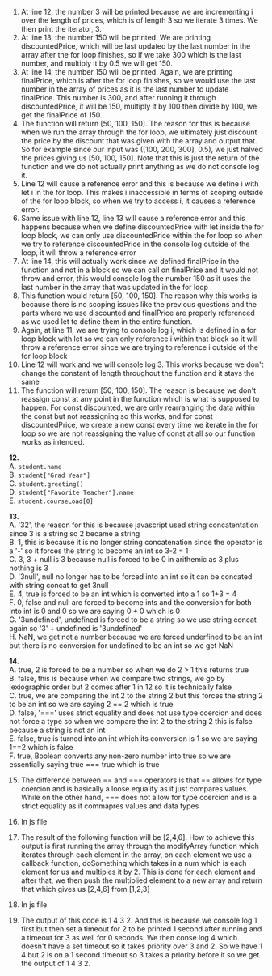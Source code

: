 1. At line 12, the number 3 will be printed because we are incrementing i over the length of prices, which is of length 3 so we iterate 3 times. We then print the iterator, 3.
2. At line 13, the number 150 will be printed. We are printing discountedPrice, which will be last updated by the last number in the array after the for loop finishes, so if we take 300 which is the last number, and multiply it by 0.5 we will get 150. 
3. At line 14, the number 150 will be printed. Again, we are printing finalPrice, which is after the for loop finishes, so we would use the last number in the array of prices as it is the last number to update finalPrice. This number is 300, and after running it through discountedPrice, it will be 150, multiply it by 100 then divide by 100, we get the finalPrice of 150.
4. The function will return [50, 100, 150]. The reason for this is because when we run the array through the for loop, we ultimately just discount the price by the discount that was given with the array and output that. So for example since our input was ([100, 200, 300], 0.5), we just halved the prices giving us [50, 100, 150]. Note that this is just the return of the function and we do not actually print anything as we do not console log it.
5. Line 12 will cause a reference error and this is because we define i with let i in the for loop. This makes i inaccessible in terms of scoping outside of the for loop block, so when we try to access i, it causes a reference error.
6. Same issue with line 12, line 13 will cause a reference error and this happens because when we define discountedPrice with let inside the for loop block, we can only use discountedPrice within the for loop so when we try to reference discountedPrice in the console log outside of the loop, it will throw a reference error
7. At line 14, this will actually work since we defined finalPrice in the function and not in a block so we can call on finalPrice and it would not throw and error, this would console log the number 150 as it uses the last number in the array that was updated in the for loop
8. This function would return [50, 100, 150]. The reason why this works is because there is no scoping issues like the previous questions and the parts where we use discounted and finalPrice are properly referenced as we used let to define them in the entire function. 
9. Again, at line 11, we are trying to console log i, which is defined in a for loop block with let so we can only reference i within that block so it will throw a reference error since we are trying to reference i outside of the for loop block
10. Line 12 will work and we will console log 3. This works because we don't change the constant of length throughout the function and it stays the same
11. The function will return [50, 100, 150]. The reason is because we don't reassign const at any point in the function which is what is supposed to happen. For const discounted, we are only rearranging the data within the const but not reassigning so this works, and for const discountedPrice, we create a new const every time we iterate in the for loop so we are not reassigning the value of const at all so our function works as intended.
    
**12.**  
A. `student.name`  
B. `student["Grad Year"]`  
C. `student.greeting()`  
D. `student["Favorite Teacher"].name`  
E. `student.courseLoad[0]`

**13.**  
A. '32', the reason for this is because javascript used string concatentation since 3 is a string so 2 became a string     
B. 1, this is because it is no longer string concatenation since the operator is a '-' so it forces the string to become an int so 3-2 = 1  
C. 3, 3 + null is 3 because null is forced to be 0 in arithemic as 3 plus nothing is 3  
D. '3null', null no longer has to be forced into an int so it can be concated with string concat to get 3null  
E. 4, true is forced to be an int which is converted into a 1 so 1+3 = 4  
F. 0, false and null are forced to become ints and the conversion for both into int is 0 and 0 so we are saying 0 + 0 which is 0  
G. '3undefined', undefined is forced to be a string so we use string concat again so '3' + undefined is '3undefined'  
H. NaN, we get not a number because we are forced underfined to be an int but there is no conversion for undefined to be an int so we get NaN  

**14.**  
A. true, 2 is forced to be a number so when we do 2 > 1 this returns true  
B. false, this is because when we compare two strings, we go by lexiographic order but 2 comes after 1 in 12 so it is technically false  
C. true, we are comparing the int 2 to the string 2 but this forces the string 2 to be an int so we are saying 2 == 2 which is true  
D. false, '===' uses strict equality and does not use type coercion and does not force a type so when we compare the int 2 to the string 2 this is false because a string is not an int  
E. false, true is turned into an int which its conversion is 1 so we are saying 1==2 which is false  
F. true, Boolean converts any non-zero number into true so we are essentially saying true === true which is true

15. The difference between == and === operators is that == allows for type coercion and is basically a loose equality as it just compares values. While on the other hand, === does not allow for type coercion and is a strict equality as it commapres values and data types 

16. In js file
17. The result of the following function will be [2,4,6]. How to achieve this output is first running the array through the modifyArray function which iterates through each element in the array, on each element we use a callback function, doSomething which takes in a num which is each element for us and multiples it by 2. This is done for each element and after that, we then push the multiplied element to a new array and return that which gives us [2,4,6] from [1,2,3]
18. In js file
19. The output of this code is 1 4 3 2. And this is because we console log 1 first but then set a timeout for 2 to be printed 1 second after running and a timeout for 3 as well for 0 seconds. We then conse log 4 which doesn't have a set timeout so it takes priority over 3 and 2. So we have 1 4 but 2 is on a 1 second timeout so 3 takes a priority before it so we get the output of 1 4 3 2.  
